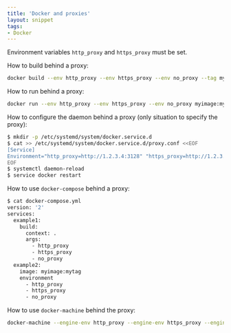 ```yaml
---
title: 'Docker and proxies'
layout: snippet
tags:
- Docker
---
```

Environment variables `http_proxy` and `https_proxy` must be set.

How to build behind a proxy:

```bash
docker build --env http_proxy --env https_proxy --env no_proxy --tag myimage:mytag .
```

How to run behind a proxy:

```bash
docker run --env http_proxy --env https_proxy --env no_proxy myimage:mytag
```

How to configure the daemon behind a proxy (only situation to specify the proxy):

```bash
$ mkdir -p /etc/systemd/system/docker.service.d
$ cat >> /etc/systemd/system/docker.service.d/proxy.conf <<EOF
[Service]
Environment="http_proxy=http://1.2.3.4:3128" "https_proxy=http://1.2.3.4:3128" "no_proxy=localhost"
EOF
$ systemctl daemon-reload
$ service docker restart
```

How to use `docker-compose` behind a proxy:

```bash
$ cat docker-compose.yml
version: '2'
services:
  example1:
    build:
      context: .
      args:
        - http_proxy
        - https_proxy
        - no_proxy
  example2:
    image: myimage:mytag
    environment
      - http_proxy
      - https_proxy
      - no_proxy
```

How to use `docker-machine` behind the proxy:

```bash
docker-machine --engine-env http_proxy --engine-env https_proxy --engine-env no_proxy ...
```
